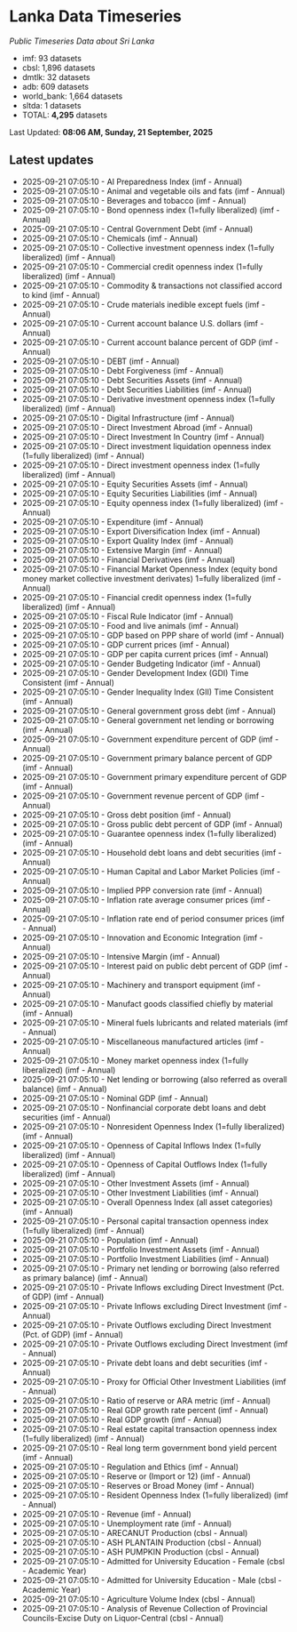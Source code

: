 # Lanka Data Timeseries
*Public Timeseries Data about Sri Lanka*

* imf: 93 datasets
* cbsl: 1,896 datasets
* dmtlk: 32 datasets
* adb: 609 datasets
* world_bank: 1,664 datasets
* sltda: 1 datasets
* TOTAL: **4,295** datasets

Last Updated: **08:06 AM, Sunday, 21 September, 2025**

## Latest updates

* 2025-09-21 07:05:10 - AI Preparedness Index (imf - Annual)
* 2025-09-21 07:05:10 - Animal and vegetable oils and fats (imf - Annual)
* 2025-09-21 07:05:10 - Beverages and tobacco (imf - Annual)
* 2025-09-21 07:05:10 - Bond openness index (1=fully liberalized) (imf - Annual)
* 2025-09-21 07:05:10 - Central Government Debt (imf - Annual)
* 2025-09-21 07:05:10 - Chemicals (imf - Annual)
* 2025-09-21 07:05:10 - Collective investment openness index (1=fully liberalized) (imf - Annual)
* 2025-09-21 07:05:10 - Commercial credit openness index (1=fully liberalized) (imf - Annual)
* 2025-09-21 07:05:10 - Commodity & transactions not classified accord to kind (imf - Annual)
* 2025-09-21 07:05:10 - Crude materials inedible except fuels (imf - Annual)
* 2025-09-21 07:05:10 - Current account balance U.S. dollars (imf - Annual)
* 2025-09-21 07:05:10 - Current account balance percent of GDP (imf - Annual)
* 2025-09-21 07:05:10 - DEBT (imf - Annual)
* 2025-09-21 07:05:10 - Debt Forgiveness (imf - Annual)
* 2025-09-21 07:05:10 - Debt Securities Assets (imf - Annual)
* 2025-09-21 07:05:10 - Debt Securities Liabilities (imf - Annual)
* 2025-09-21 07:05:10 - Derivative investment openness index (1=fully liberalized) (imf - Annual)
* 2025-09-21 07:05:10 - Digital Infrastructure (imf - Annual)
* 2025-09-21 07:05:10 - Direct Investment Abroad (imf - Annual)
* 2025-09-21 07:05:10 - Direct Investment In Country (imf - Annual)
* 2025-09-21 07:05:10 - Direct investment liquidation openness index (1=fully liberalized) (imf - Annual)
* 2025-09-21 07:05:10 - Direct investment openness index (1=fully liberalized) (imf - Annual)
* 2025-09-21 07:05:10 - Equity Securities Assets (imf - Annual)
* 2025-09-21 07:05:10 - Equity Securities Liabilities (imf - Annual)
* 2025-09-21 07:05:10 - Equity openness index (1=fully liberalized) (imf - Annual)
* 2025-09-21 07:05:10 - Expenditure (imf - Annual)
* 2025-09-21 07:05:10 - Export Diversification Index (imf - Annual)
* 2025-09-21 07:05:10 - Export Quality Index (imf - Annual)
* 2025-09-21 07:05:10 - Extensive Margin (imf - Annual)
* 2025-09-21 07:05:10 - Financial Derivatives (imf - Annual)
* 2025-09-21 07:05:10 - Financial Market Openness Index (equity bond money market collective investment derivates) 1=fully liberalized (imf - Annual)
* 2025-09-21 07:05:10 - Financial credit openness index (1=fully liberalized) (imf - Annual)
* 2025-09-21 07:05:10 - Fiscal Rule Indicator (imf - Annual)
* 2025-09-21 07:05:10 - Food and live animals (imf - Annual)
* 2025-09-21 07:05:10 - GDP based on PPP share of world (imf - Annual)
* 2025-09-21 07:05:10 - GDP current prices (imf - Annual)
* 2025-09-21 07:05:10 - GDP per capita current prices (imf - Annual)
* 2025-09-21 07:05:10 - Gender Budgeting Indicator (imf - Annual)
* 2025-09-21 07:05:10 - Gender Development Index (GDI) Time Consistent (imf - Annual)
* 2025-09-21 07:05:10 - Gender Inequality Index (GII) Time Consistent (imf - Annual)
* 2025-09-21 07:05:10 - General government gross debt (imf - Annual)
* 2025-09-21 07:05:10 - General government net lending or borrowing (imf - Annual)
* 2025-09-21 07:05:10 - Government expenditure percent of GDP (imf - Annual)
* 2025-09-21 07:05:10 - Government primary balance percent of GDP (imf - Annual)
* 2025-09-21 07:05:10 - Government primary expenditure percent of GDP (imf - Annual)
* 2025-09-21 07:05:10 - Government revenue percent of GDP (imf - Annual)
* 2025-09-21 07:05:10 - Gross debt position (imf - Annual)
* 2025-09-21 07:05:10 - Gross public debt percent of GDP (imf - Annual)
* 2025-09-21 07:05:10 - Guarantee openness index (1=fully liberalized) (imf - Annual)
* 2025-09-21 07:05:10 - Household debt loans and debt securities (imf - Annual)
* 2025-09-21 07:05:10 - Human Capital and Labor Market Policies (imf - Annual)
* 2025-09-21 07:05:10 - Implied PPP conversion rate (imf - Annual)
* 2025-09-21 07:05:10 - Inflation rate average consumer prices (imf - Annual)
* 2025-09-21 07:05:10 - Inflation rate end of period consumer prices (imf - Annual)
* 2025-09-21 07:05:10 - Innovation and Economic Integration (imf - Annual)
* 2025-09-21 07:05:10 - Intensive Margin (imf - Annual)
* 2025-09-21 07:05:10 - Interest paid on public debt percent of GDP (imf - Annual)
* 2025-09-21 07:05:10 - Machinery and transport equipment (imf - Annual)
* 2025-09-21 07:05:10 - Manufact goods classified chiefly by material (imf - Annual)
* 2025-09-21 07:05:10 - Mineral fuels lubricants and related materials (imf - Annual)
* 2025-09-21 07:05:10 - Miscellaneous manufactured articles (imf - Annual)
* 2025-09-21 07:05:10 - Money market openness index (1=fully liberalized) (imf - Annual)
* 2025-09-21 07:05:10 - Net lending or borrowing (also referred as overall balance) (imf - Annual)
* 2025-09-21 07:05:10 - Nominal GDP (imf - Annual)
* 2025-09-21 07:05:10 - Nonfinancial corporate debt loans and debt securities (imf - Annual)
* 2025-09-21 07:05:10 - Nonresident Openness Index (1=fully liberalized) (imf - Annual)
* 2025-09-21 07:05:10 - Openness of Capital Inflows Index (1=fully liberalized) (imf - Annual)
* 2025-09-21 07:05:10 - Openness of Capital Outflows Index (1=fully liberalized) (imf - Annual)
* 2025-09-21 07:05:10 - Other Investment Assets (imf - Annual)
* 2025-09-21 07:05:10 - Other Investment Liabilities (imf - Annual)
* 2025-09-21 07:05:10 - Overall Openness Index (all asset categories) (imf - Annual)
* 2025-09-21 07:05:10 - Personal capital transaction openness index (1=fully liberalized) (imf - Annual)
* 2025-09-21 07:05:10 - Population (imf - Annual)
* 2025-09-21 07:05:10 - Portfolio Investment Assets (imf - Annual)
* 2025-09-21 07:05:10 - Portfolio Investment Liabilities (imf - Annual)
* 2025-09-21 07:05:10 - Primary net lending or borrowing (also referred as primary balance) (imf - Annual)
* 2025-09-21 07:05:10 - Private Inflows excluding Direct Investment (Pct. of GDP) (imf - Annual)
* 2025-09-21 07:05:10 - Private Inflows excluding Direct Investment (imf - Annual)
* 2025-09-21 07:05:10 - Private Outflows excluding Direct Investment (Pct. of GDP) (imf - Annual)
* 2025-09-21 07:05:10 - Private Outflows excluding Direct Investment (imf - Annual)
* 2025-09-21 07:05:10 - Private debt loans and debt securities (imf - Annual)
* 2025-09-21 07:05:10 - Proxy for Official Other Investment Liabilities (imf - Annual)
* 2025-09-21 07:05:10 - Ratio of reserve or ARA metric (imf - Annual)
* 2025-09-21 07:05:10 - Real GDP growth rate percent (imf - Annual)
* 2025-09-21 07:05:10 - Real GDP growth (imf - Annual)
* 2025-09-21 07:05:10 - Real estate capital transaction openness index (1=fully liberalized) (imf - Annual)
* 2025-09-21 07:05:10 - Real long term government bond yield percent (imf - Annual)
* 2025-09-21 07:05:10 - Regulation and Ethics (imf - Annual)
* 2025-09-21 07:05:10 - Reserve or (Import or 12) (imf - Annual)
* 2025-09-21 07:05:10 - Reserves or Broad Money (imf - Annual)
* 2025-09-21 07:05:10 - Resident Openness Index (1=fully liberalized) (imf - Annual)
* 2025-09-21 07:05:10 - Revenue (imf - Annual)
* 2025-09-21 07:05:10 - Unemployment rate (imf - Annual)
* 2025-09-21 07:05:10 - ARECANUT Production (cbsl - Annual)
* 2025-09-21 07:05:10 - ASH PLANTAIN Production (cbsl - Annual)
* 2025-09-21 07:05:10 - ASH PUMPKIN Production (cbsl - Annual)
* 2025-09-21 07:05:10 - Admitted for University Education - Female (cbsl - Academic Year)
* 2025-09-21 07:05:10 - Admitted for University Education - Male (cbsl - Academic Year)
* 2025-09-21 07:05:10 - Agriculture Volume Index (cbsl - Annual)
* 2025-09-21 07:05:10 - Analysis of Revenue Collection of Provincial Councils-Excise Duty on Liquor-Central (cbsl - Annual)